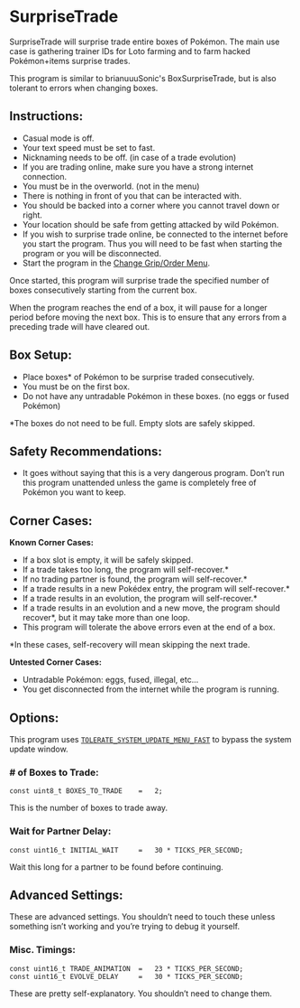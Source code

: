 # SurpriseTrade

SurpriseTrade will surprise trade entire boxes of Pokémon. The main use case is gathering trainer IDs for Loto farming and to farm hacked Pokémon+items surprise trades.

This program is similar to brianuuuSonic's BoxSurpriseTrade, but is also tolerant to errors when changing boxes.

## Instructions:
- Casual mode is off.
- Your text speed must be set to fast.
- Nicknaming needs to be off. (in case of a trade evolution)
- If you are trading online, make sure you have a strong internet connection.
- You must be in the overworld. (not in the menu)
- There is nothing in front of you that can be interacted with.
- You should be backed into a corner where you cannot travel down or right.
- Your location should be safe from getting attacked by wild Pokémon.
- If you wish to surprise trade online, be connected to the internet before you start the program. Thus you will need to be fast when starting the program or you will be disconnected.
-	Start the program in the [Change Grip/Order Menu](../Appendix/ChangeGripOrderMenu.md).

Once started, this program will surprise trade the specified number of boxes consecutively starting from the current box.

When the program reaches the end of a box, it will pause for a longer period before moving the next box. This is to ensure that any errors from a preceding trade will have cleared out.

## Box Setup:
- Place boxes* of Pokémon to be surprise traded consecutively.
- You must be on the first box.
- Do not have any untradable Pokémon in these boxes. (no eggs or fused Pokémon)

*The boxes do not need to be full. Empty slots are safely skipped.

## Safety Recommendations:
- It goes without saying that this is a very dangerous program. Don’t run this program unattended unless the game is completely free of Pokémon you want to keep.

## Corner Cases:
**Known Corner Cases:**
- If a box slot is empty, it will be safely skipped.
- If a trade takes too long, the program will self-recover.*
- If no trading partner is found, the program will self-recover.*
- If a trade results in a new Pokédex entry, the program will self-recover.*
- If a trade results in an evolution, the program will self-recover.*
- If a trade results in an evolution and a new move, the program should recover*, but it may take more than one loop.
- This program will tolerate the above errors even at the end of a box.

*In these cases, self-recovery will mean skipping the next trade.

**Untested Corner Cases:**
- Untradable Pokémon: eggs, fused, illegal, etc...
- You get disconnected from the internet while the program is running.

## Options:

This program uses [`TOLERATE_SYSTEM_UPDATE_MENU_FAST`](../Appendix/GlobalSettings.md#tolerate-system-update-menu-fast) to bypass the system update window.

### # of Boxes to Trade:
```
const uint8_t BOXES_TO_TRADE    =   2;
```
This is the number of boxes to trade away.

### Wait for Partner Delay:
```
const uint16_t INITIAL_WAIT     =   30 * TICKS_PER_SECOND;
```
Wait this long for a partner to be found before continuing.

## Advanced Settings:

These are advanced settings. You shouldn’t need to touch these unless something isn’t working and you’re trying to debug it yourself.

### Misc. Timings:
```
const uint16_t TRADE_ANIMATION  =   23 * TICKS_PER_SECOND;
const uint16_t EVOLVE_DELAY     =   30 * TICKS_PER_SECOND;
```
These are pretty self-explanatory. You shouldn’t need to change them. 


